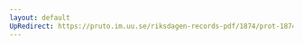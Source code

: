 ```yaml
---
layout: default
UpRedirect: https://pruto.im.uu.se/riksdagen-records-pdf/1874/prot-1874--fk--519/prot-1874--fk--519_050.pdf
---
```

